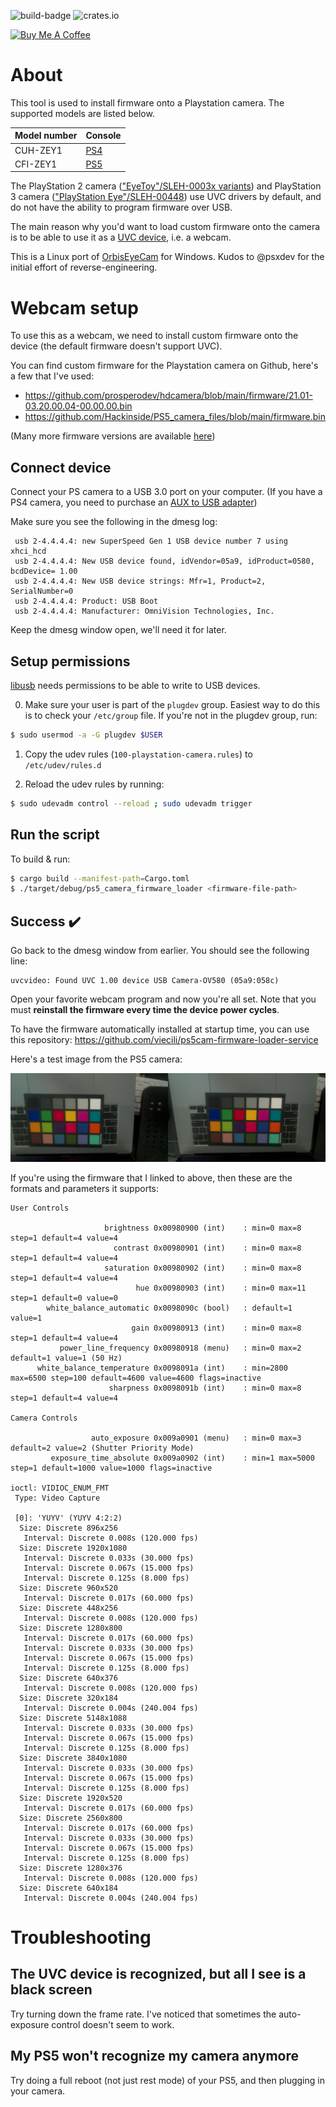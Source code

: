 ![build-badge](https://github.com/raleighlittles/PS5-Camera-Firmware-Loader/actions/workflows/main.yml/badge.svg)
![crates.io](https://img.shields.io/crates/v/ps5_camera_firmware_loader.svg)

<a href="https://www.buymeacoffee.com/raleighlittles" target="_blank"><img src="https://cdn.buymeacoffee.com/buttons/default-orange.png" alt="Buy Me A Coffee" height="41" width="174"></a>

# About

This tool is used to install firmware onto a Playstation camera. The supported models are listed below.

| Model number | Console |
|--------------|---------|
| CUH-ZEY1     | [PS4](./docs/ps4-camera-image.jpg)     |
| CFI-ZEY1     | [PS5](./docs/ps5-camera-image.jpg)     |

The PlayStation 2 camera (["EyeToy"/SLEH-0003x variants](./docs/ps2-camera-image.jpg)) and PlayStation 3 camera (["PlayStation Eye"/SLEH-00448](.docs/ps3-camera-image.png)) use UVC drivers by default, and do not have the ability to program firmware over USB.

The main reason why you'd want to load custom firmware onto the camera is to be able to use it as a [UVC device](https://en.wikipedia.org/wiki/USB_video_device_class), i.e. a webcam.

This is a Linux port of [OrbisEyeCam](https://github.com/psxdev/OrbisEyeCam) for Windows. Kudos to @psxdev for the initial effort of reverse-engineering.

# Webcam setup

To use this as a webcam, we need to install custom firmware onto the device (the default firmware doesn't support UVC).

You can find custom firmware for the Playstation camera on Github, here's a few that I've used:

* <https://github.com/prosperodev/hdcamera/blob/main/firmware/21.01-03.20.00.04-00.00.00.bin>
* <https://github.com/Hackinside/PS5_camera_files/blob/main/firmware.bin>

(Many more firmware versions are available [here](https://github.com/psxdev/luke_firmwares))

## Connect device

Connect your PS camera to a USB 3.0 port on your computer. (If you have a PS4 camera, you need to purchase an [AUX to USB adapter](https://www.amazon.com/dp/B09NTM46ND))

Make sure you see the following in the dmesg log:

```
 usb 2-4.4.4.4: new SuperSpeed Gen 1 USB device number 7 using xhci_hcd
 usb 2-4.4.4.4: New USB device found, idVendor=05a9, idProduct=0580, bcdDevice= 1.00
 usb 2-4.4.4.4: New USB device strings: Mfr=1, Product=2, SerialNumber=0
 usb 2-4.4.4.4: Product: USB Boot
 usb 2-4.4.4.4: Manufacturer: OmniVision Technologies, Inc.
```

Keep the dmesg window open, we'll need it for later.

## Setup permissions

[libusb](https://libusb.info/) needs permissions to be able to write to USB devices.

0. Make sure your user is part of the `plugdev` group. Easiest way to do this is to check your `/etc/group` file. If you're not in the plugdev group, run:

```bash
$ sudo usermod -a -G plugdev $USER
```

1. Copy the udev rules (`100-playstation-camera.rules`) to `/etc/udev/rules.d`

2. Reload the udev rules by running:

```bash
$ sudo udevadm control --reload ; sudo udevadm trigger
```

## Run the script

To build & run:

```bash
$ cargo build --manifest-path=Cargo.toml
$ ./target/debug/ps5_camera_firmware_loader <firmware-file-path>
```

## Success  :heavy_check_mark:

Go back to the dmesg window from earlier. You should see the following line:

```
uvcvideo: Found UVC 1.00 device USB Camera-OV580 (05a9:058c)
```

Open your favorite webcam program and now you're all set. Note that you must **reinstall the firmware every time the device power cycles**.

To have the firmware automatically installed at startup time, you can use this repository: https://github.com/viecili/ps5cam-firmware-loader-service

Here's a test image from the PS5 camera:

![test-image](./ps5-camera-test-image.jpg)

If you're using the firmware that I linked to above, then these are the formats and parameters it supports:

```
User Controls

                     brightness 0x00980900 (int)    : min=0 max=8 step=1 default=4 value=4
                       contrast 0x00980901 (int)    : min=0 max=8 step=1 default=4 value=4
                     saturation 0x00980902 (int)    : min=0 max=8 step=1 default=4 value=4
                            hue 0x00980903 (int)    : min=0 max=11 step=1 default=0 value=0
        white_balance_automatic 0x0098090c (bool)   : default=1 value=1
                           gain 0x00980913 (int)    : min=0 max=8 step=1 default=4 value=4
           power_line_frequency 0x00980918 (menu)   : min=0 max=2 default=1 value=1 (50 Hz)
      white_balance_temperature 0x0098091a (int)    : min=2800 max=6500 step=100 default=4600 value=4600 flags=inactive
                      sharpness 0x0098091b (int)    : min=0 max=8 step=1 default=4 value=4

Camera Controls

                  auto_exposure 0x009a0901 (menu)   : min=0 max=3 default=2 value=2 (Shutter Priority Mode)
         exposure_time_absolute 0x009a0902 (int)    : min=1 max=5000 step=1 default=1000 value=1000 flags=inactive

ioctl: VIDIOC_ENUM_FMT
 Type: Video Capture

 [0]: 'YUYV' (YUYV 4:2:2)
  Size: Discrete 896x256
   Interval: Discrete 0.008s (120.000 fps)
  Size: Discrete 1920x1080
   Interval: Discrete 0.033s (30.000 fps)
   Interval: Discrete 0.067s (15.000 fps)
   Interval: Discrete 0.125s (8.000 fps)
  Size: Discrete 960x520
   Interval: Discrete 0.017s (60.000 fps)
  Size: Discrete 448x256
   Interval: Discrete 0.008s (120.000 fps)
  Size: Discrete 1280x800
   Interval: Discrete 0.017s (60.000 fps)
   Interval: Discrete 0.033s (30.000 fps)
   Interval: Discrete 0.067s (15.000 fps)
   Interval: Discrete 0.125s (8.000 fps)
  Size: Discrete 640x376
   Interval: Discrete 0.008s (120.000 fps)
  Size: Discrete 320x184
   Interval: Discrete 0.004s (240.004 fps)
  Size: Discrete 5148x1088
   Interval: Discrete 0.033s (30.000 fps)
   Interval: Discrete 0.067s (15.000 fps)
   Interval: Discrete 0.125s (8.000 fps)
  Size: Discrete 3840x1080
   Interval: Discrete 0.033s (30.000 fps)
   Interval: Discrete 0.067s (15.000 fps)
   Interval: Discrete 0.125s (8.000 fps)
  Size: Discrete 1920x520
   Interval: Discrete 0.017s (60.000 fps)
  Size: Discrete 2560x800
   Interval: Discrete 0.017s (60.000 fps)
   Interval: Discrete 0.033s (30.000 fps)
   Interval: Discrete 0.067s (15.000 fps)
   Interval: Discrete 0.125s (8.000 fps)
  Size: Discrete 1280x376
   Interval: Discrete 0.008s (120.000 fps)
  Size: Discrete 640x184
   Interval: Discrete 0.004s (240.004 fps)
```

# Troubleshooting

## The UVC device is recognized, but all I see is a black screen

Try turning down the frame rate. I've noticed that sometimes the auto-exposure control doesn't seem to work.

## My PS5 won't recognize my camera anymore

Try doing a full reboot (not just rest mode) of your PS5, and then plugging in your camera.
